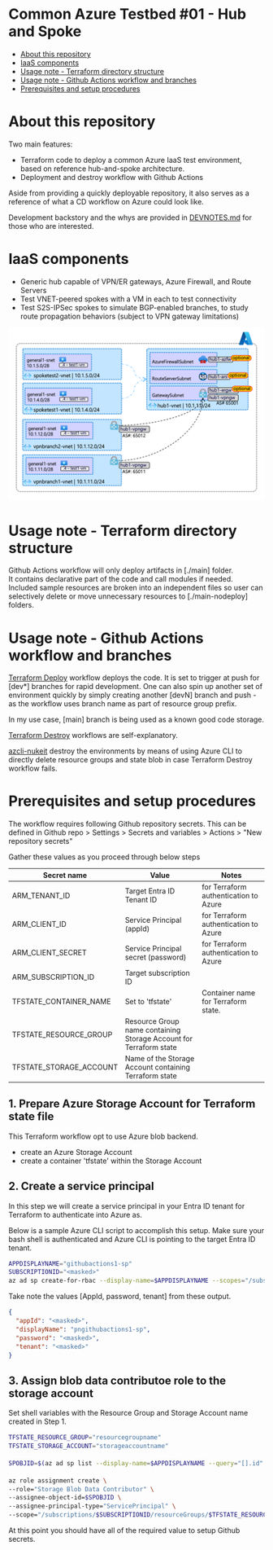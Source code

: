 
# Common Azure Testbed #01 - Hub and Spoke

- [About this repository](#about-this-repository)
- [IaaS components](#iaas-components)
- [Usage note - Terraform directory structure](#usage-note---terraform-directory-structure)
- [Usage note - Github Actions workflow and branches](#usage-note---github-actions-workflow-and-branches)
- [Prerequisites and setup procedures](#prerequisites-and-setup-procedures)

# About this repository

Two main features:

- Terraform code to deploy a common Azure IaaS test environment, based on reference hub-and-spoke architecture.
- Deployment and destroy workflow with Github Actions

Aside from providing a quickly deployable repository, it also serves as a reference of what a CD workflow on Azure could look like.

Development backstory and the whys are provided in [DEVNOTES.md](./DEVNOTES.md) for those who are interested.

# IaaS components

- Generic hub capable of VPN/ER gateways, Azure Firewall, and Route Servers
- Test VNET-peered spokes with a VM in each to test connectivity
- Test S2S-IPSec spokes to simulate BGP-enabled branches, to study route propagation behaviors (subject to VPN gateway limitations)

![Diagram](./images/diagram1.png)

# Usage note - Terraform directory structure

Github Actions workflow will only deploy artifacts in [./main] folder.  
It contains declarative part of the code and call modules if needed.  
Included sample resources are broken into an independent files so user can selectively delete or move unnecessary resources to [./main-nodeploy] folders.

# Usage note - Github Actions workflow and branches

<u>Terraform Deploy</u> workflow deploys the code. It is set to trigger at push for [dev*] branches for rapid development. One can also spin up another set of environment quickly by simply creating another [devN] branch and push - as the workflow uses branch name as part of resource group prefix.

In my use case, [main] branch is being used as a known good code storage.

<u>Terraform Destroy</u> workflows are self-explanatory.

<u>azcli-nukeit</u> destroy the environments by means of using Azure CLI to directly delete resource groups and state blob in case Terraform Destroy workflow fails.

# Prerequisites and setup procedures

The workflow requires following Github repository secrets. This can be defined in Github repo > Settings > Secrets and variables > Actions > "New repository secrets"

Gather these values as you proceed through below steps

| Secret name | Value | Notes |
| --- | --- | --- |
| ARM_TENANT_ID | Target Entra ID Tenant ID | for Terraform authentication to Azure |
| ARM_CLIENT_ID | Service Principal (appId) | for Terraform authentication to Azure |
| ARM_CLIENT_SECRET | Service Principal secret (password) | for Terraform authentication to Azure |
| ARM_SUBSCRIPTION_ID | Target subscription ID |
| TFSTATE_CONTAINER_NAME | Set to 'tfstate' | Container name for Terraform state. |
| TFSTATE_RESOURCE_GROUP | Resource Group name containing Storage Account for Terraform state |
| TFSTATE_STORAGE_ACCOUNT | Name of the Storage Account containing Terraform state |

## 1. Prepare Azure Storage Account for Terraform state file

This Terraform workflow opt to use Azure blob backend.

- create an Azure Storage Account
- create a container 'tfstate' within the Storage Account

## 2. Create a service principal

In this step we will create a service principal in your Entra ID tenant for Terraform to authenticate into Azure as.

Below is a sample Azure CLI script to accomplish this setup. Make sure your bash shell is authenticated and Azure CLI is pointing to the target Entra ID tenant.

```bash
APPDISPLAYNAME="githubactions1-sp"
SUBSCRIPTIONID="<masked>"
az ad sp create-for-rbac --display-name=$APPDISPLAYNAME --scopes="/subscriptions/$SUBSCRIPTIONID" --role="Contributor"
```

Take note the values [AppId, password, tenant] from these output.
```json
{
  "appId": "<masked>",
  "displayName": "pngithubactions1-sp",
  "password": "<masked>",
  "tenant": "<masked>"
}
```

## 3. Assign blob data contributoe role to the storage account

Set shell variables with the Resource Group and Storage Account name created in Step 1.
```bash
TFSTATE_RESOURCE_GROUP="resourcegroupname"
TFSTATE_STORAGE_ACCOUNT="storageaccountname"

SPOBJID=$(az ad sp list --display-name=$APPDISPLAYNAME --query="[].id" -o tsv)

az role assignment create \
--role="Storage Blob Data Contributor" \
--assignee-object-id=$SPOBJID \
--assignee-principal-type="ServicePrincipal" \
--scope="/subscriptions/$SUBSCRIPTIONID/resourceGroups/$TFSTATE_RESOURCE_GROUP/providers/Microsoft.Storage/storageAccounts/$TFSTATE_STORAGE_ACCOUNT"
```

At this point you should have all of the required value to setup Github secrets.